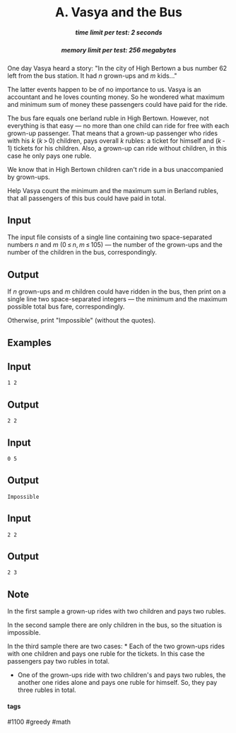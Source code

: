 <h1 style='text-align: center;'> A. Vasya and the Bus</h1>

<h5 style='text-align: center;'>time limit per test: 2 seconds</h5>
<h5 style='text-align: center;'>memory limit per test: 256 megabytes</h5>

One day Vasya heard a story: "In the city of High Bertown a bus number 62 left from the bus station. It had *n* grown-ups and *m* kids..."

The latter events happen to be of no importance to us. Vasya is an accountant and he loves counting money. So he wondered what maximum and minimum sum of money these passengers could have paid for the ride.

The bus fare equals one berland ruble in High Bertown. However, not everything is that easy — no more than one child can ride for free with each grown-up passenger. That means that a grown-up passenger who rides with his *k* (*k* > 0) children, pays overall *k* rubles: a ticket for himself and (*k* - 1) tickets for his children. Also, a grown-up can ride without children, in this case he only pays one ruble.

We know that in High Bertown children can't ride in a bus unaccompanied by grown-ups.

Help Vasya count the minimum and the maximum sum in Berland rubles, that all passengers of this bus could have paid in total.

## Input

The input file consists of a single line containing two space-separated numbers *n* and *m* (0 ≤ *n*, *m* ≤ 105) — the number of the grown-ups and the number of the children in the bus, correspondingly.

## Output

If *n* grown-ups and *m* children could have ridden in the bus, then print on a single line two space-separated integers — the minimum and the maximum possible total bus fare, correspondingly. 

Otherwise, print "Impossible" (without the quotes).

## Examples

## Input


```
1 2  

```
## Output


```
2 2
```
## Input


```
0 5  

```
## Output


```
Impossible
```
## Input


```
2 2  

```
## Output


```
2 3
```
## Note

In the first sample a grown-up rides with two children and pays two rubles.

In the second sample there are only children in the bus, so the situation is impossible.

 In the third sample there are two cases: * Each of the two grown-ups rides with one children and pays one ruble for the tickets. In this case the passengers pay two rubles in total.
* One of the grown-ups ride with two children's and pays two rubles, the another one rides alone and pays one ruble for himself. So, they pay three rubles in total.


#### tags 

#1100 #greedy #math 